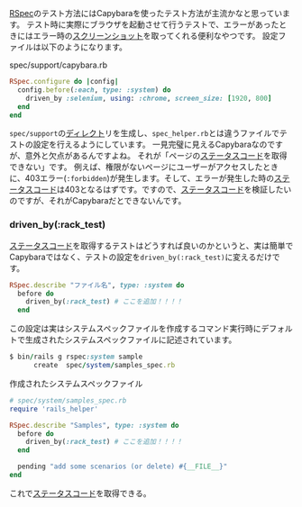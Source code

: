 
[RSpec](http://d.hatena.ne.jp/keyword/RSpec)のテスト方法にはCapybaraを使ったテスト方法が主流かなと思っています。
テスト時に実際にブラウザを起動させて行うテストで、エラーがあったときにはエラー時の[スクリーンショット](http://d.hatena.ne.jp/keyword/%A5%B9%A5%AF%A5%EA%A1%BC%A5%F3%A5%B7%A5%E7%A5%C3%A5%C8)を取ってくれる便利なやつです。
設定ファイルは以下のようになります。

spec/support/capybara.rb
```ruby
RSpec.configure do |config|
  config.before(:each, type: :system) do
    driven_by :selenium, using: :chrome, screen_size: [1920, 800]
  end
end
```

`spec/support`の[ディレクト](http://d.hatena.ne.jp/keyword/%A5%C7%A5%A3%A5%EC%A5%AF%A5%C8)リを生成し、`spec_helper.rb`とは違うファイルでテストの設定を行えるようにしています。
一見完璧に見えるCapybaraなのですが、意外と欠点があるんですよね。
それが「ページの[ステータスコード](http://d.hatena.ne.jp/keyword/%A5%B9%A5%C6%A1%BC%A5%BF%A5%B9%A5%B3%A1%BC%A5%C9)を取得できない」です。
例えば、権限がないページにユーザーがアクセスしたときに、403エラー(`:forbidden`)が発生します。そして、エラーが発生した時の[ステータスコード](http://d.hatena.ne.jp/keyword/%A5%B9%A5%C6%A1%BC%A5%BF%A5%B9%A5%B3%A1%BC%A5%C9)は403となるはずです。ですので、[ステータスコード](http://d.hatena.ne.jp/keyword/%A5%B9%A5%C6%A1%BC%A5%BF%A5%B9%A5%B3%A1%BC%A5%C9)を検証したいのですが、それがCapybaraだとできないんです。

### driven_by(:rack_test)

[ステータスコード](http://d.hatena.ne.jp/keyword/%A5%B9%A5%C6%A1%BC%A5%BF%A5%B9%A5%B3%A1%BC%A5%C9)を取得するテストはどうすれば良いのかというと、実は簡単でCapybaraではなく、テストの設定を`driven_by(:rack_test)`に変えるだけです。
```ruby
RSpec.describe "ファイル名", type: :system do
  before do
    driven_by(:rack_test) # ここを追加！！！！
  end
```


この設定は実はシステムスペックファイルを作成するコマンド実行時にデフォルトで生成されたシステムスペックファイルに記述されています。
```ruby
$ bin/rails g rspec:system sample
      create  spec/system/samples_spec.rb
```

作成されたシステムスペックファイル
```ruby
# spec/system/samples_spec.rb
require 'rails_helper'

RSpec.describe "Samples", type: :system do
  before do
    driven_by(:rack_test) # ここを追加！！！！
  end

  pending "add some scenarios (or delete) #{__FILE__}"
end
```

これで[ステータスコード](http://d.hatena.ne.jp/keyword/%A5%B9%A5%C6%A1%BC%A5%BF%A5%B9%A5%B3%A1%BC%A5%C9)を取得できる。


